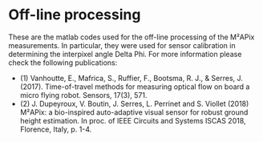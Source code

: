 # Off-line processing 

These are the matlab codes used for the off-line processing of the M²APix measurements. In particular, they were used for sensor calibration in determining the interpixel angle Delta Phi. For more information please check the following publications:

* (1) Vanhoutte, E., Mafrica, S., Ruffier, F., Bootsma, R. J., & Serres, J. (2017). Time-of-travel methods for measuring optical flow on board a micro flying robot. Sensors, 17(3), 571.
* (2) J. Dupeyroux, V. Boutin, J. Serres, L. Perrinet and S. Viollet (2018) M²APix: a bio-inspired auto-adaptive visual sensor for robust ground height estimation. In proc. of IEEE Circuits and Systems ISCAS 2018, Florence, Italy, p. 1-4.